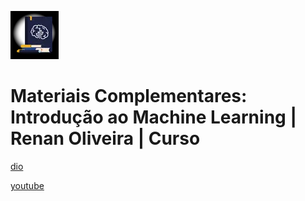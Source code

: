 ![alt text](image.png)

# Materiais Complementares: Introdução ao Machine Learning | Renan Oliveira | Curso

[dio](https://web.dio.me/course/materiais-complementares-introducao-ao-machine-learning/learning/1e7bf1e0-40ac-4ee2-9435-033fa2b24380)

[youtube](https://www.youtube.com/playlist?list=PLUFkgDlXfnjsdTUPSKf1cTdNPFFs-Df0N)
